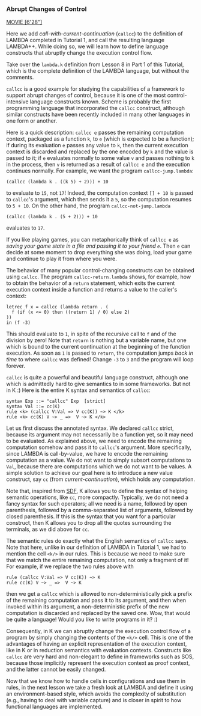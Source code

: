 <!-- Copyright (c) 2012-2019 K Team. All Rights Reserved. -->

### Abrupt Changes of Control

[MOVIE [6'28"]](http://youtu.be/UZ9iaus024g)

Here we add *call-with-current-continuation* (`callcc`) to the definition of
LAMBDA completed in Tutorial 1, and call the resulting language LAMBDA++.
While doing so, we will learn how to define language constructs that
abruptly change the execution control flow.

Take over the `lambda.k` definition from Lesson 8 in Part 1 of this Tutorial,
which is the complete definition of the LAMBDA language, but without the
comments.

`callcc` is a good example for studying the capabilities of a framework to
support abrupt changes of control, because it is one of the most
control-intensive language constructs known.  Scheme is probably the first
programming language that incorporated the `callcc` construct, although
similar constructs have been recently included in many other languages in
one form or another.

Here is a quick description: `callcc e` passes the remaining computation
context, packaged as a function `k`, to `e` (which is expected to be a function);
if during its evaluation `e` passes any value to `k`, then the current
execution context is discarded and replaced by the one encoded by `k` and
the value is passed to it; if `e` evaluates normally to some value `v` and
passes nothing to `k` in the process, then `v` is returned as a result of
`callcc e` and the execution continues normally.  For example, we want the
program `callcc-jump.lambda`:

    (callcc (lambda k . ((k 5) + 2))) + 10

to evaluate to `15`, not `17`!  Indeed, the computation context `[] + 10` is
passed to `callcc`'s argument, which then sends it a `5`, so the computation
resumes to `5 + 10`.  On the other hand, the program `callcc-not-jump.lambda`

    (callcc (lambda k . (5 + 2))) + 10

evaluates to `17`.

If you like playing games, you can metaphorically think of `callcc e` as
*saving your game state in a file and passing it to your friend `e`*.
Then `e` can decide at some moment to drop everything she was doing, load
your game and continue to play it from where you were.

The behavior of many popular control-changing constructs can be obtained
using `callcc`.  The program `callcc-return.lambda` shows, for example, how to
obtain the behavior of a `return` statement, which exits the current execution
context inside a function and returns a value to the caller's context:

    letrec f x = callcc (lambda return . (
      f (if (x <= 0) then ((return 1) / 0) else 2)
    ))
    in (f -3)

This should evaluate to `1`, in spite of the recursive call to `f`
and of the division by zero!  Note that `return` is nothing but a variable
name, but one which is bound to the current continuation at the beginning of
the function execution.  As soon as `1` is passed to `return`, the computation
jumps *back in time* to where `callcc` was defined! Change `-3` to `3` and the
program will loop forever.

`callcc` is quite a powerful and beautiful language construct, although one
which is admittedly hard to give semantics to in some frameworks.
But not in K :)  Here is the entire K syntax and semantics of `callcc`:

    syntax Exp ::= "callcc" Exp  [strict]
    syntax Val ::= cc(K)
    rule <k> (callcc V:Val => V cc(K)) ~> K </k>
    rule <k> cc(K) V ~> _ =>  V ~> K </k>

Let us first discuss the annotated syntax.  We declared `callcc` strict,
because its argument may not necessarily be a function yet, so it may need
to be evaluated.  As explained above, we need to encode the remaining
computation somehow and pass it to `callcc`'s argument.  More specifically,
since LAMBDA is call-by-value, we have to encode the remaining computation as
a value.  We do not want to simply subsort computations to `Val`, because there
are computations which we do not want to be values.  A simple solution to
achieve our goal here is to introduce a new value construct, say `cc` (from
*current-continuation*), which holds any computation.

Note that, inspired from [SDF](http://www.program-transformation.org/Sdf/),
K allows you to define the syntax of helping semantic operations, like `cc`,
more compactly.  Typically, we do not need a fancy syntax for such operators;
all we need is a name, followed by open parenthesis, followed by a
comma-separated list of arguments, followed by closed parenthesis.  If this
is the syntax that you want for a particular construct, then K allows you to
drop all the quotes surrounding the terminals, as we did above for `cc`.

The semantic rules do exactly what the English semantics of `callcc` says.
Note that here, unlike in our definition of LAMBDA in Tutorial 1, we had
to mention the cell `<k/>` in our rules.  This is because we need to make sure
that we match the entire remaining computation, not only a fragment of it!
For example, if we replace the two rules above with

    rule (callcc V:Val => V cc(K)) ~> K
    rule cc(K) V ~> _ =>  V ~> K

then we get a `callcc` which is allowed to non-deterministically pick a
prefix of the remaining computation and pass it to its argument, and then
when invoked within its argument, a non-deterministic prefix of the new
computation is discarded and replaced by the saved one.  Wow, that would
be quite a language!  Would you like to write programs in it?  :)

Consequently, in K we can abruptly change the execution control flow of a
program by simply changing the contents of the `<k/>` cell.  This is one of
the advantages of having an explicit representation of the execution context,
like in K or in reduction semantics with evaluation contexts.  Constructs like
`callcc` are very hard and non-elegant to define in frameworks such as SOS,
because those implicitly represent the execution context as proof context,
and the latter cannot be easily changed.

Now that we know how to handle cells in configurations and use them in rules,
in the next lesson we take a fresh look at LAMBDA and define it using
an environment-based style, which avoids the complexity of substitution
(e.g., having to deal with variable capture) and is closer in spirit to how
functional languages are implemented.
